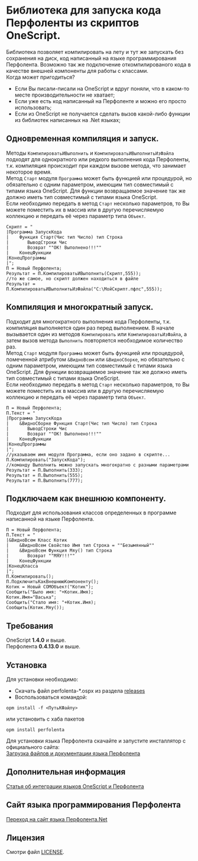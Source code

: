 # Библиотека для запуска кода Перфоленты из скриптов OneScript.

Библиотека позволяет компилировать на лету и тут же запускать без сохранения на диск, код написанный на языке программирования Перфолента.
Возможно так же подключение откомпилированого кода в качестве внешней компоненты для работы с классами.<br>
Когда может пригодиться?<br>
* Если Вы писали-писали на OneScript и вдруг поняли, что в каком-то месте производительности не хватает;
* Если уже есть код написанный на Перфоленте и можно его просто использовать;
* Если из OneScript не получается сделать вызов какой-либо функции из библиотек написанных на .Net языках;  

## Одновременная компиляция и запуск.
Методы `КомпилироватьИВыполнить` и `КомпилироватьИВыполнитьИзФайла` подходят для однократного или редкого выполнения кода Перфоленты, 
т.к. компиляция происходит при каждом вызове метода, что занимает некоторое время. <br>
Метод `Старт` модуля `Программа` может быть функцией или процедурой, 
но обязательно с одним параметром, имеющим тип совместимый с типами языка OneScript.
Для функции возвращаемое значение так же должно иметь тип совместимый с типами языка OneScript. <br>
Если необходимо передать в метод `Старт` несколько параметров, 
то Вы можете поместить их в массив или в другую перечисляемую коллекцию и передать её через параметр типа `Объект`.

```bsl
Скрипт = "
|Программа ЗапускКода
|    Функция Старт(Чис тип Число) тип Строка
|       ВыводСтроки Чис
|       Возврат ""ОК! Выполнено!!!""
|    КонецФункции
|КонецПрограммы 
|";
П = Новый Перфолента;
Результат = П.КомпилироватьИВыполнить(Скрипт,555));
//то же самое, но скрипт должен находиться в файле
Результат = П.КомпилироватьИВыполнитьИзФайла("C:\МойСкрипт.пфлс",555));
```

## Компиляция и многократный запуск.
Подходит для многократного выполнения кода Перфоленты, т.к. компиляция выполняется один раз перед выполнением.
В начале вызывается один из методов `Компилировать` или `КомпилироватьИзФайла`, 
а затем вызов метода `Выполнить` повторяется необходимое количество раз. <br> 
Метод `Старт` модуля `Программа` может быть функцией или процедурой, помеченной атрибутом `&ВидноВсем` или `&ВидноСборке`,
но обязательно с одним параметром, имеющим тип совместимый с типами языка OneScript.
Для функции возвращаемое значение так же должно иметь тип совместимый с типами языка OneScript. <br>
Если необходимо передать в метод `Старт` несколько параметров, 
то Вы можете поместить их в массив или в другую перечисляемую коллекцию и передать её через параметр типа `Объект`.

```bsl
П = Новый Перфолента;
П.Текст = "
|Программа ЗапускКода
|    &ВидноСборке Функция Старт(Чис тип Число) тип Строка
|       ВыводСтроки Чис
|       Возврат ""ОК! Выполнено!!!""
|    КонецФункции
|КонецПрограммы 
|";
//указываем имя модуля Программа, если оно задано в скрипте...
П.Компилировать("ЗапускКода"); 
//команду Выполнить можно запускать многократно с разными параметрами
Результат = П.Выполнить(333);
Результат = П.Выполнить(555);
Результат = П.Выполнить(777);
```

## Подключаем как внешнюю компоненту.
Подходит для использования классов определенных в программе написанной на языке Перфолента.

```bsl
П = Новый Перфолента;
П.Текст = "
|&ВидноВсем Класс Котик    
|    &ВидноВсем Свойство Имя тип Строка = ""Безымянный""
|    &ВидноВсем Функция Мяу() тип Строка
|       Возврат ""МЯУ!!!""
|    КонецФункции
|КонецКласса    
|";
П.Компилировать(); 
П.ПодключитьКакВнешнююКомпоненту();
Котик = Новый COMОбъект("Котик");
Сообщить("Было имя: "+Котик.Имя);
Котик.Имя="Васька";
Сообщить("Стало имя: "+Котик.Имя);
Сообщить(Котик.Мяу());
```

## Требования
OneScript **1.4.0** и выше. <br>
Перфолента **0.4.13.0** и выше.

## Установка

Для установки необходимо:
* Скачать файл perfolenta-*.ospx из раздела [releases](https://github.com/perfolenta/PerfolentaForOneScript/releases)
* Воспользоваться командой:
```
opm install -f <ПутьКФайлу>
```
или установить с хаба пакетов
```
opm install perfolenta
```
Для установки языка Перфолента скачайте и запустите инсталлятор с официального сайта: <br>
[Загрузка файлов и документации языка Перфолента](http://promcod.com.ua/subcat.asp?cat=perfolenta-programmig-language&subcat=perfolenta-download)

## Дополнительная информация

[Статья об интеграции языков OneScript и Перфолента](http://promcod.com.ua/Article.asp?code=20211210023810008537)

## Сайт языка программирования Перфолента

[Переход на сайт языка Перфолента.Net](http://promcod.com.ua/cat.asp?cat=perfolenta-programmig-language)
  
## Лицензия

Смотри файл [LICENSE](https://github.com/perfolenta/PerfolentaForOneScript/blob/main/LICENSE).
 
 
